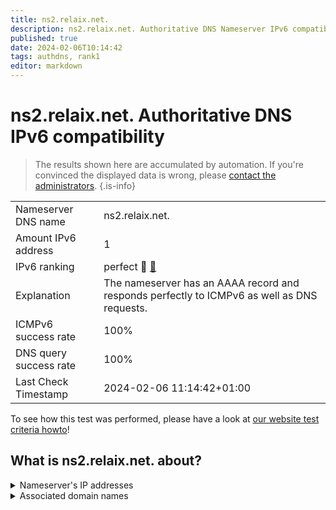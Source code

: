 ```yaml
---
title: ns2.relaix.net.
description: ns2.relaix.net. Authoritative DNS Nameserver IPv6 compatibility
published: true
date: 2024-02-06T10:14:42
tags: authdns, rank1
editor: markdown
---
```


# ns2.relaix.net. Authoritative DNS IPv6 compatibility

> The results shown here are accumulated by automation. If you're convinced the displayed data is wrong, please [contact the administrators](/howto/chat). 
{.is-info}




|   |   |
| - | - |
| Nameserver DNS name | ns2.relaix.net.
| Amount IPv6 address | 1
| IPv6 ranking | perfect :1st_place_medal: [🔗](/howto/ranking) |
| Explanation | The nameserver has an AAAA record and responds perfectly to ICMPv6 as well as DNS requests. |
| ICMPv6 success rate | 100%|
| DNS query success rate | 100% |
| Last Check Timestamp | 2024-02-06 11:14:42+01:00 |

To see how this test was performed, please have a look at [our website test criteria howto](/howto/testcriteria/authdns)!


## What is ns2.relaix.net. about?




<details>
<summary>Nameserver's IP addresses</summary>

2a00:1978:1:2::200

</details>



<details>
<summary>Associated domain names</summary>

sparkasse-aachen.de

www.relaix.net

</details>
